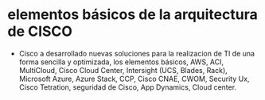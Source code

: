 # elementos básicos de la arquitectura de CISCO
- Cisco a desarrollado nuevas soluciones para la realizacion de TI de una forma sencilla y optimizada, los elementos básicos, AWS, ACI, MultiCloud, Cisco Cloud Center, Intersight (UCS, Blades, Rack), Microsoft Azure, Azure Stack, CCP, Cisco CNAE, CWOM, Security Ux, Cisco Tetration, seguridad de Cisco, App Dynamics,  Cloud center.
